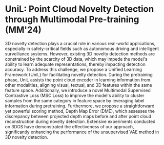 # UniL: Point Cloud Novelty Detection through Multimodal Pre-training (MM'24)
3D novelty detection plays a crucial role in various real-world applications, especially in safety-critical fields such as autonomous driving and intelligent surveillance systems. However, existing 3D novelty detection methods are constrained by the scarcity of 3D data, which may impede the model's ability to learn adequate representations, thereby impacting detection accuracy. To address this challenge, we propose a Unified Learning Framework (UniL) for facilitating novelty detection. During the pretraining phase, UniL assists the point cloud encoder in learning information from other modalities, aligning visual, textual, and 3D features within the same feature space. Additionally, we introduce a novel Multimodal Supervised Contrastive Loss (MSC Loss) to improve the model's ability to cluster samples from the same category in feature space by leveraging label information during pretraining. Furthermore, we propose a straightforward yet powerful scoring method, Depth Map Error (DME), which assesses the discrepancy between projected depth maps before and after point cloud reconstruction during novelty detection. Extensive experiments conducted on 3DOS have demonstrated the effectiveness of our approach, significantly enhancing the performance of the unsupervised VAE method in 3D novelty detection.
